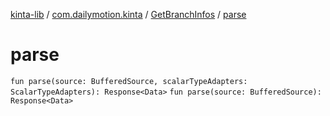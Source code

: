 [kinta-lib](../../index.md) / [com.dailymotion.kinta](../index.md) / [GetBranchInfos](index.md) / [parse](./parse.md)

# parse

`fun parse(source: BufferedSource, scalarTypeAdapters: ScalarTypeAdapters): Response<Data>`
`fun parse(source: BufferedSource): Response<Data>`